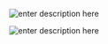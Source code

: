 ![enter description here](./images/1569550984966.png)

![enter description here](./images/1569551042916.png)